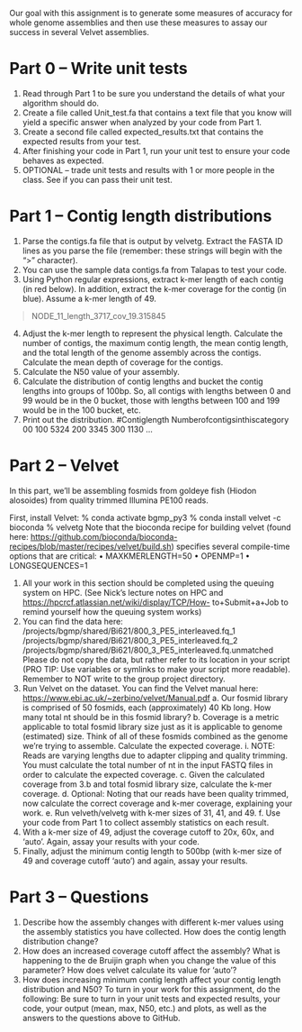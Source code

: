 Our goal with this assignment is to generate some measures of accuracy for whole genome assemblies and then use these measures to assay our success in several Velvet assemblies.

# Part 0 – Write unit tests
1. Read through Part 1 to be sure you understand the details of what your algorithm should do.
2. Create a file called Unit_test.fa that contains a text file that you know will yield a specific answer when analyzed by your code from Part 1.
3. Create a second file called expected_results.txt that contains the expected results from your test.
4. After finishing your code in Part 1, run your unit test to ensure your code behaves as expected.
5. OPTIONAL – trade unit tests and results with 1 or more people in the class. See if you can pass their unit test.

# Part 1 – Contig length distributions

1. Parse the contigs.fa file that is output by velvetg. Extract the FASTA ID lines as you parse the file (remember: these strings will begin with the “>” character).
2. You can use the sample data contigs.fa from Talapas to test your code.
3. Using Python regular expressions, extract k-mer length of each contig (in red below). In
addition, extract the k-mer coverage for the contig (in blue). Assume a k-mer length of 49.
>NODE_11_length_3717_cov_19.315845
4. Adjust the k-mer length to represent the physical length. Calculate the number of
contigs, the maximum contig length, the mean contig length, and the total length of the genome assembly across the contigs. Calculate the mean depth of coverage for the contigs.
5. Calculate the N50 value of your assembly.
6. Calculate the distribution of contig lengths and bucket the contig lengths into groups of
100bp. So, all contigs with lengths between 0 and 99 would be in the 0 bucket, those
with lengths between 100 and 199 would be in the 100 bucket, etc.
7. Print out the distribution.
#Contiglength Numberofcontigsinthiscategory 00
100 5324
200 3345
300 1130 ...

# Part 2 – Velvet
In this part, we’ll be assembling fosmids from goldeye fish (Hiodon alosoides) from quality trimmed Illumina PE100 reads.
   
First, install Velvet:
     % conda activate bgmp_py3
     % conda install velvet -c bioconda
     % velvetg
Note that the bioconda recipe for building velvet (found here: https://github.com/bioconda/bioconda-recipes/blob/master/recipes/velvet/build.sh) specifies several compile-time options that are critical:
• MAXKMERLENGTH=50
• OPENMP=1
• LONGSEQUENCES=1
1. All your work in this section should be completed using the queuing system on HPC. (See Nick’s lecture notes on HPC and https://hpcrcf.atlassian.net/wiki/display/TCP/How- to+Submit+a+Job to remind yourself how the queuing system works)
2. You can find the data here:
/projects/bgmp/shared/Bi621/800_3_PE5_interleaved.fq_1 /projects/bgmp/shared/Bi621/800_3_PE5_interleaved.fq_2
/projects/bgmp/shared/Bi621/800_3_PE5_interleaved.fq.unmatched
Please do not copy the data, but rather refer to its location in your script (PRO TIP: Use variables or symlinks to make your script more readable). Remember to NOT write to the group project directory.
3. Run Velvet on the dataset. You can find the Velvet manual here:
https://www.ebi.ac.uk/~zerbino/velvet/Manual.pdf
a. Our fosmid library is comprised of 50 fosmids, each (approximately) 40 Kb long. How many total nt should be in this fosmid library?
b. Coverage is a metric applicable to total fosmid library size just as it is applicable to genome (estimated) size. Think of all of these fosmids combined as the genome we’re trying to assemble. Calculate the expected coverage.
i. NOTE: Reads are varying lengths due to adapter clipping and quality trimming. You must calculate the total number of nt in the input FASTQ files in order to calculate the expected coverage.
c. Given the calculated coverage from 3.b and total fosmid library size, calculate the k-mer coverage.
d. Optional: Noting that our reads have been quality trimmed, now calculate the correct coverage and k-mer coverage, explaining your work.
e. Run velveth/velvetg with k-mer sizes of 31, 41, and 49.
f. Use your code from Part 1 to collect assembly statistics on each result.
4. With a k-mer size of 49, adjust the coverage cutoff to 20x, 60x, and ‘auto’. Again, assay
your results with your code.
5. Finally, adjust the minimum contig length to 500bp (with k-mer size of 49 and coverage
cutoff ‘auto’) and again, assay your results.
    
# Part 3 – Questions

1. Describe how the assembly changes with different k-mer values using the assembly statistics you have collected. How does the contig length distribution change?
2. How does an increased coverage cutoff affect the assembly? What is happening to the de Bruijin graph when you change the value of this parameter? How does velvet calculate its value for ‘auto’?
3. How does increasing minimum contig length affect your contig length distribution and N50?
To turn in your work for this assignment, do the following:
Be sure to turn in your unit tests and expected results, your code, your output (mean, max, N50, etc.) and plots, as well as the answers to the questions above to GitHub.
